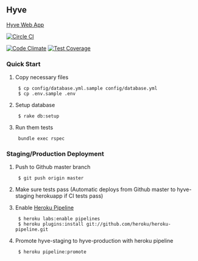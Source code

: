 ## Hyve
[Hyve Web App](http://hyveplus.com)

[![Circle CI](https://circleci.com/gh/vltlabs/hive.svg?style=svg&circle-token=38e7c56da2d19f76b78aecf5edb843aabea43de2)](https://circleci.com/gh/vltlabs/hive)

[![Code Climate](https://codeclimate.com/repos/54c0634ce30ba05cb80022e0/badges/65585822f6771e3da492/gpa.svg)](https://codeclimate.com/repos/54c0634ce30ba05cb80022e0/feed)
[![Test Coverage](https://codeclimate.com/repos/54c0634ce30ba05cb80022e0/badges/65585822f6771e3da492/coverage.svg)](https://codeclimate.com/repos/54c0634ce30ba05cb80022e0/coverage)

### Quick Start

1. Copy necessary files

        $ cp config/database.yml.sample config/database.yml
        $ cp .env.sample .env


2. Setup database

        $ rake db:setup


3. Run them tests

        bundle exec rspec


### Staging/Production Deployment
1. Push to Github master branch

        $ git push origin master

2. Make sure tests pass (Automatic deploys from Github master to hyve-staging herokuapp if CI tests pass)
3. Enable [Heroku Pipeline](https://devcenter.heroku.com/articles/labs-pipelines)

        $ heroku labs:enable pipelines
        $ heroku plugins:install git://github.com/heroku/heroku-pipeline.git

4. Promote hyve-staging to hyve-production with heroku pipeline

        $ heroku pipeline:promote
